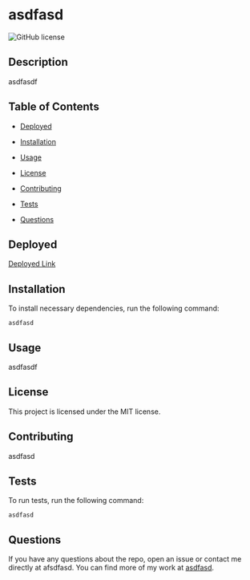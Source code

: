 # asdfasd
![GitHub license](https://img.shields.io/badge/license-MIT-blue.svg)
    
## Description
    
asdfasdf
    
## Table of Contents 
    
* [Deployed](#deployed)

* [Installation](#installation)
    
* [Usage](#usage)

* [License](#license)

* [Contributing](#contributing)
    
* [Tests](#tests)
    
* [Questions](#questions)

## Deployed

[Deployed Link](undefined)
    
## Installation
    
To install necessary dependencies, run the following command:
    
```
asdfasd
```
    
## Usage
    
asdfasdf
    
## License
  
  This project is licensed under the MIT license.
      
## Contributing
    
asdfasd
    
## Tests
    
To run tests, run the following command:
    
```
asdfasd
```
    
## Questions
    
If you have any questions about the repo, open an issue or contact me directly at afsdfasd. You can find more of my work at [asdfasd](https://github.com/asdfasd/).